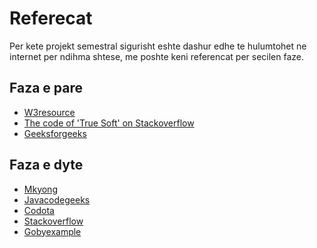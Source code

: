 ﻿# Referecat
Per kete projekt semestral sigurisht eshte dashur edhe te hulumtohet ne internet per ndihma shtese, me poshte keni referencat per secilen faze.

## Faza e pare

 - [W3resource](https://www.w3resource.com/java-exercises/basic/java-basic-exercise-58.php)
 - [The code of 'True Soft' on Stackoverflow](https://stackoverflow.com/questions/1892765/how-to-capitalize-the-first-character-of-each-word-in-a-string/1892778)
 - [Geeksforgeeks](https://www.geeksforgeeks.org/vigenere-cipher/)

## Faza e dyte
- [Mkyong](https://mkyong.com/java/how-to-get-url-content-in-java/)
- [Javacodegeeks](https://examples.javacodegeeks.com/android/core/xml-core/xml-binding-with-simple-framework/?fbclid=IwAR0lvHM5Y7FPodEae74k5SYwLXmp6NofW7uOaxySwtUkslxSLpjbJvuauXk)
- [Codota](/https://www.codota.com/code/java/classes/java.security.spec.RSAPublicKeySpec)
- [Stackoverflow](https://stackoverflow.com/questions/5244129/use-rsa-private-key-to-generate-public-key/39343624#39343624)
- [Gobyexample](https://gobyexample.com/base64-encoding)
